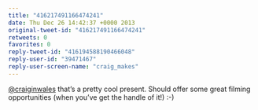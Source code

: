 ```yaml
---
title: "416217491166474241"
date: Thu Dec 26 14:42:37 +0000 2013
original-tweet-id: "416217491166474241"
retweets: 0
favorites: 0
reply-tweet-id: "416194588190466048"
reply-user-id: "39471467"
reply-user-screen-name: "craig_makes"
---
```

<a href="https://twitter.com/craiginwales">@craiginwales</a> that’s a pretty cool present. Should offer some great filming opportunities (when you’ve get the handle of it!) :-)
